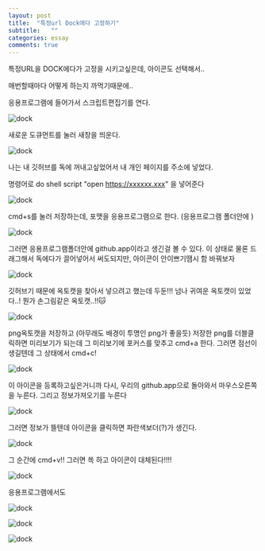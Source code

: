 ```yaml
---
layout: post
title:  "특정url Dock에다 고정하기"
subtitle:   ""
categories: essay
comments: true
---
```




특정URL을 DOCK에다가 고정을 시키고싶은데, 아이콘도 선택해서..

매번할때마다 어떻게 하는지 까먹기때문에..

응용프로그램에 들어가서 스크립트편집기를 연다.

![dock](/assets/img/dock1.png)

새로운 도큐먼트를 눌러 새창을 띄운다.

![dock](/assets/img/dock2.png)

나는 내 깃허브를 독에 꺼내고싶었어서 내 개인 페이지를 주소에 넣었다.

명령어로 do shell script "open https://xxxxxx.xxx" 을 넣어준다

![dock](/assets/img/dock3.png)

cmd+s를 눌러 저장하는데, 포맷을 응용프로그램으로 한다. (응용프로그램 폴더안에 )

![dock](/assets/img/dock4.png)

그러면 응용프로그램폴더안에 github.app이라고 생긴걸 볼 수 있다. 이 상태로 물론 드래그해서 독에다가 끌어넣어서 써도되지만, 아이콘이 안이쁘기땜시 함 바꿔보자

![dock](/assets/img/dock5.png)

깃허브기 때문에 옥토캣을 찾아서 넣으려고 했는데 두둔!!! 넘나 귀여운 옥토캣이 있었다..! 뭔가 손그림같은 옥토캣..!!🐱

![dock](/assets/img/dock6.png)

png옥토캣을 저장하고 (아무래도 배경이 투명인 png가 좋을듯) 저장한 png를 더블클릭하면 미리보기가 되는데 그 미리보기에 포커스를 맞추고 cmd+a 한다. 그러면 점선이 생길텐데 그 상태에서 cmd+c!

![dock](/assets/img/dock7.png)

이 아이콘을 등록하고싶은거니까 다시, 우리의 github.app으로 돌아와서 마우스오른쪽을 누른다. 그리고 정보가져오기를 누른다

![dock](/assets/img/dock8.png)

그러면 정보가 뜰텐데 아이콘을 클릭하면 파란색보더(?)가 생긴다.

![dock](/assets/img/dock10.png)

그 순간에 cmd+v!! 그러면 쑉 하고 아이콘이 대체된다!!!!

![dock](/assets/img/dock11.png)

응용프로그램에서도 

![dock](/assets/img/dock12.png)

![dock](/assets/img/dock13.png)

![dock](/assets/img/dock14.png)


